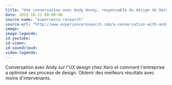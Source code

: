 ```yaml
---
title: "Une conversation avec Andy Hovey, responsable du design de Xero"
date: 2015-10-21 00:00:00
source-name: "experience research"
source-url: "http://www.experienceresearch.com/a-conversation-with-andy-hovey-head-of-design-at-xero/?ref=MagazineDuWebdesign"
image:
image-legende:
id-youtube:
id-vimeo:
id-soundcloud:
video-legende:
---
```

Conversation avec Andy sur l'UX design chez Xero et comment l'entreprise a optimisé ses process de design. Obtenir des meilleurs résultats avec moins d'intervenants.
